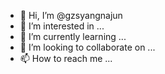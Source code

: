 - 👋 Hi, I’m @gzsyangnajun
- 👀 I’m interested in ...
- 🌱 I’m currently learning ...
- 💞️ I’m looking to collaborate on ...
- 📫 How to reach me ...

<!---
gzsyangnajun/gzsyangnajun is a ✨ special ✨ repository because its `README.md` (this file) appears on your GitHub profile.
You can click the Preview link to take a look at your changes.
--->
